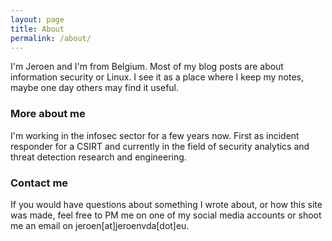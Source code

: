 ```yaml
---
layout: page
title: About
permalink: /about/
---
```


I'm Jeroen and I'm from Belgium. Most of my blog posts are about information security or Linux. I see it as a place where I keep my notes, maybe one day others may find it useful.

### More about me

I'm  working in the infosec sector for a few years now. First as incident responder for a CSIRT and currently in the field of security analytics and threat detection research and engineering.

### Contact me

If you would have questions about something I wrote about, or how this site was made, feel free to PM me on one of my social media accounts or shoot me an email on jeroen[at]jeroenvda[dot]eu.
